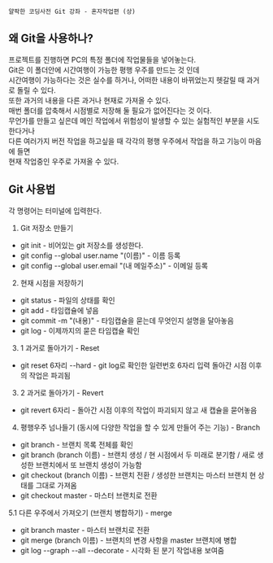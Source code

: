 ```
얄팍한 코딩사전 Git 강좌 - 혼자작업편 (상)
```

## 왜 Git을 사용하나?

프로젝트를 진행하면 PC의 특정 폴더에 작업물들을 넣어놓는다.        
Git은 이 폴더안에 시간여행이 가능한 평행 우주를 만드는 것 인데           
시간여행이 가능하다는 것은 실수를 하거나, 어떠한 내용이 바뀌었는지 헷갈릴 때 과거로 돌릴 수 있다.      
또한 과거의 내용을 다른 과거나 현재로 가져올 수 있다.        
매번 폴더를 압축해서 시점별로 저장해 둘 필요가 없어진다는 것 이다.      
무언가를 만들고 싶은데 메인 작업에서 위험성이 발생할 수 있는 실험적인 부분을 시도한다거나      
다른 여러가지 버전 작업을 하고싶을 때 각각의 평행 우주에서 작업을 하고 기능이 마음에 들면     
현재 작업중인 우주로 가져올 수 있다.     

## Git 사용법
각 명령어는 터미널에 입력한다.     

1. Git 저장소 만들기

* git init - 비어있는 git 저장소를 생성한다.      
* git config --global user.name "(이름)" - 이름 등록      
* git config --global user.email "(내 메일주소)" - 이메일 등록   

2. 현재 시점을 저장하기

* git status - 파일의 상태를 확인
* git add -  타임캡슐에 넣음
* git commit -m "(내용)" - 타임캡슐을 묻는데 무엇인지 설명을 달아놓음
* git log - 이제까지의 묻은 타임캡슐 확인

3. 1 과거로 돌아가기 - Reset

* git reset 6자리 --hard - git log로 확인한 일련번호 6자리 입력 돌아간 시점 이후의 작업은 파괴됨

3. 2 과거로 돌아가기 - Revert

* git revert 6자리 - 돌아간 시점 이후의 작업이 파괴되지 않고 새 캡슐을 묻어놓음 

4. 평행우주 넘나들기 (동시에 다양한 작업을 할 수 있게 만들어 주는 기능) - Branch

* git branch - 브랜치 목록 전체를 확인
* git branch (branch 이름) - 브랜치 생성 / 현 시점에서 두 미래로 분기함 / 새로 생성한 브랜치에서 또 브랜치 생성이 가능함
* git checkout (branch 이름) - 브랜치 전환 / 생성한 브랜치는 마스터 브랜치 현 상태를 그대로 가져옴
* git checkout master - 마스터 브랜치로 전환

5.1 다른 우주에서 가져오기 (브랜치 병합하기) - merge

* git branch master - 마스터 브랜치로 전환
* git merge (branch 이름) - 브랜치의 변경 사항을 master 브랜치에 병합
* git log --graph --all --decorate - 시각화 된 분기 작업내용 보여줌 
